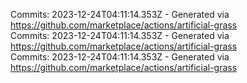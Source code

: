 Commits: 2023-12-24T04:11:14.353Z - Generated via https://github.com/marketplace/actions/artificial-grass
<br>
Commits: 2023-12-24T04:11:14.353Z - Generated via https://github.com/marketplace/actions/artificial-grass
<br>
Commits: 2023-12-24T04:11:14.353Z - Generated via https://github.com/marketplace/actions/artificial-grass
<br>
